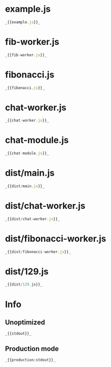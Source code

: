 # example.js

```javascript
_{{example.js}}_
```

# fib-worker.js

```javascript
_{{fib-worker.js}}_
```

# fibonacci.js

```javascript
_{{fibonacci.js}}_
```

# chat-worker.js

```javascript
_{{chat-worker.js}}_
```

# chat-module.js

```javascript
_{{chat-module.js}}_
```

# dist/main.js

```javascript
_{{dist/main.js}}_
```

# dist/chat-worker.js

```javascript
_{{dist/chat-worker.js}}_
```

# dist/fibonacci-worker.js

```javascript
_{{dist/fibonacci-worker.js}}_
```

# dist/129.js

```javascript
_{{dist/129.js}}_
```

# Info

## Unoptimized

```
_{{stdout}}_
```

## Production mode

```
_{{production:stdout}}_
```
